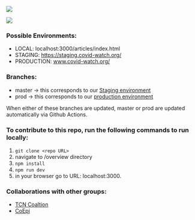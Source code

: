 ![](https://github.com/covid19risk/articles/workflows/Build%20Node.js/badge.svg)

![](https://github.com/covid19risk/articles/workflows/Build%20and%20Deploy/badge.svg)

### Possible Environments:
  * LOCAL: localhost:3000/articles/index.html
  * STAGING: https://staging.covid-watch.org/
  * PRODUCTION: www.covid-watch.org/
  
### Branches:
- master -> this corresponds to our [Staging environment](https://staging.covid-watch.org/)
- prod -> this corresponds to our [production environment](www.covid-watch.org/)

When either of these branches are updated, master or prod are updated automatically via Github Actions.

### To contribute to this repo, run the following commands to run locally:
1. `git clone <repo URL>`
2. navigate to /overview directory
3. `npm install`
4. `npm run dev`
5. in your browser go to URL: localhost:3000.

### Collaborations with other groups:
- [TCN Coaltion](https://github.com/TCNCoalition/TCN)
- [CoEpi](https://github.com/Co-Epi/CEN)
